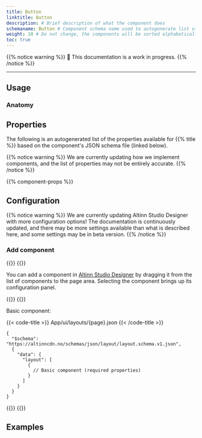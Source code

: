 ```yaml
---
title: Button
linktitle: Button
description: # Brief description of what the component does
schemaname: Button # Component schema name used to autogenerate list of properties from json schema (replace with appropriate component name)
weight: 10 # Do not change, the components will be sorted alphabetically
toc: true
---
```


<!-- HOW TO USE THIS TEMPLATE
- Read the comments within each section for guidance.
- Delete comments and content that are not relevant.
- When the documentation is ready for publishing, remove "hidden: true" from the frontmatter.
- If the documentation is complete, remove the warning that it's a work in progress.

COMMON PROPERTIES
Documentation for properties that are common to multiple components is updated in separate files and added via shortcode.
Add documentation: Use the shortcode `property-docs` with pointy brackets and the argument `prop="{propName}"`. `propName` must match the filename (which should correspond to the JSON schema name).
Update/create documentation:
- Files, templates, and instructions are located under components/_common-props-content.
- Images are located under /assets/images/component-settings and are added via a separate shortcode (`image.html`).

EXAMPLES
- See Image, Checkboxes, RadioButtons, and Dropdown for examples.

-->

{{% notice warning %}}
🚧 This documentation is a work in progress.
{{% /notice %}}

---

## Usage

<!-- Brief description of the component and how it is used. -->

### Anatomy

<!-- 

Image/diagram with numbered callouts.
1. Take a screenshot of the basic version of the component with good copy (text).
2. Use the [PowerPoint file](../numbered-callouts-anatomy.pptx) to add numbers to the screenshot
3. Group screenshot and numbering, save as image, and add to documentation
4. Include key with description of callouts below using anatomy-list shortcode (see example for formatting).

Example:

![Example image and alt text anatomy](../image/image-and-alt-text-en.png)

{{% anatomy-list %}}
1. **Image**: Photo, screenshot, illustration, or graphic.
2. **Alternative text**: Used by screen readers and displayed if the image can not be rendered.
{{% /anatomy-list %}} 

-->

<!-- 
Add the following sections if relevant:

### Behavior

(How the component behaves in different contexts)

### Style

(Visual styling (e.g. alignment, padding, dos and don'ts))

### Best Practices

(Industry standards, dos and don'ts)

### Content guidelines

(E.g. punctuation rules, standard labels, etc.)

### Accessibility

(Component-specific best practices for accessibility.)

### Mobile

(How to apply component in mobile environments.)

### Related

(List of related components or patterns, include links)

-->

## Properties

The following is an autogenerated list of the properties available for {{% title %}} based on the component's JSON schema file (linked below).

{{% notice warning %}}
We are currently updating how we implement components, and the list of properties may not be entirely accurate.
{{% /notice %}}

<!-- The `component-props` shortcode automatically generates a list of component properties from the component's json schema.
The component name can be explicitly given as argument (e.g. `component-props "Grid"`).
If no argument is given, the shortcode pulls the component name from 'schemaname' in the frontmatter. 
If the component does not have a JSON schema, comment out the text and shortcode in this section and, if necessary, create a table manually with the most important properties (columns: Property, Type, Description).
-->

{{% component-props %}}

## Configuration

{{% notice warning %}}
We are currently updating Altinn Studio Designer with more configuration options!
 The documentation is continuously updated, and there may be more settings available than what is described here, and some settings may be in beta version.
{{% /notice %}}

### Add component

{{<content-version-selector classes="border-box">}}
{{<content-version-container version-label="Altinn Studio Designer">}}

You can add a component in [Altinn Studio Designer](/app/getting-started/) by dragging it from the list of components to the page area.
Selecting the component brings up its configuration panel.

{{</content-version-container>}}
{{<content-version-container version-label="Code">}}

Basic component:

{{< code-title >}}
App/ui/layouts/{page}.json
{{< /code-title >}}

```json{hl_lines="6-"}
{
  "$schema": "https://altinncdn.no/schemas/json/layout/layout.schema.v1.json",
  {
    "data": {
      "layout": [
        {
          // Basic component (required properties)
        }
      ]
    }
  }
}
```

{{</content-version-container>}}
{{</content-version-selector>}}

<!-- 
Add sections describing the configuration of properties specific for the component.
- Use the below Designer/Code tabs shortcode to display the settings.
- Include screenshots and examples where appropriate.
- If the settings are not available in Altinn Studio, use only the Code tab and add the following shortcode directly under the section heading:
    {{% notice info %}}
    The settings for this property is currently not available in Altinn Studio and must be configured manually.
    {{% /notice %}}
- Add file path or other info within the code-title shortcode (shown at the top of the code block)
- Consider highlighting relevant parts of the code using hl_lines
- Add documentation for common properties using the shortcode `property-docs` with pointy brackets and the argument `prop="{propName}"`. `propName` must match the filename (which should correspond to the JSON schema name).

Shortcode for tabs:

{{<content-version-selector classes="border-box">}}
{{<content-version-container version-label="Altinn Studio Designer">}}

{{</content-version-container>}}

{{<content-version-container version-label="Code">}}

{{< code-title >}}
App/ui/layouts/{page}.json
{{< /code-title >}}

```json{hl_lines=""}
{
  // component properties
}
```

{{</content-version-container>}}
{{</content-version-selector>}}

-->

## Examples

<!-- One or more examples of configuration (if relevant) -->